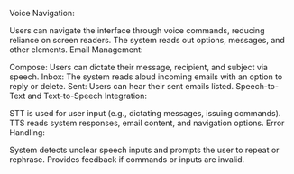 Voice Navigation:

Users can navigate the interface through voice commands, reducing reliance on screen readers.
The system reads out options, messages, and other elements.
Email Management:

Compose: Users can dictate their message, recipient, and subject via speech.
Inbox: The system reads aloud incoming emails with an option to reply or delete.
Sent: Users can hear their sent emails listed.
Speech-to-Text and Text-to-Speech Integration:

STT is used for user input (e.g., dictating messages, issuing commands).
TTS reads system responses, email content, and navigation options.
Error Handling:

System detects unclear speech inputs and prompts the user to repeat or rephrase.
Provides feedback if commands or inputs are invalid.
